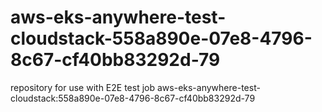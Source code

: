 # aws-eks-anywhere-test-cloudstack-558a890e-07e8-4796-8c67-cf40bb83292d-79
repository for use with E2E test job aws-eks-anywhere-test-cloudstack:558a890e-07e8-4796-8c67-cf40bb83292d-79
